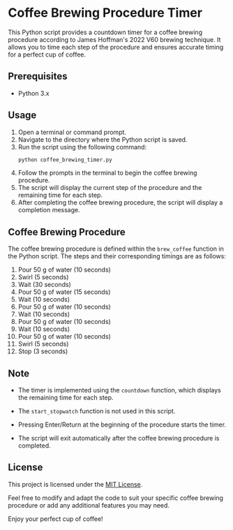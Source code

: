 # Coffee Brewing Procedure Timer

This Python script provides a countdown timer for a coffee brewing procedure according to James Hoffman's 2022 V60 brewing technique. It allows you to time each step of the procedure and ensures accurate timing for a perfect cup of coffee.

## Prerequisites

- Python 3.x

## Usage

1. Open a terminal or command prompt.
2. Navigate to the directory where the Python script is saved.
3. Run the script using the following command:
    ```bash
    python coffee_brewing_timer.py
    ```
4. Follow the prompts in the terminal to begin the coffee brewing procedure.
5. The script will display the current step of the procedure and the remaining time for each step.
6. After completing the coffee brewing procedure, the script will display a completion message.

## Coffee Brewing Procedure

The coffee brewing procedure is defined within the `brew_coffee` function in the Python script. The steps and their corresponding timings are as follows:

1. Pour 50 g of water (10 seconds)
2. Swirl (5 seconds)
3. Wait (30 seconds)
4. Pour 50 g of water (15 seconds)
5. Wait (10 seconds)
6. Pour 50 g of water (10 seconds)
7. Wait (10 seconds)
8. Pour 50 g of water (10 seconds)
9. Wait (10 seconds)
10. Pour 50 g of water (10 seconds)
11. Swirl (5 seconds)
12. Stop (3 seconds)

## Note

- The timer is implemented using the `countdown` function, which displays the remaining time for each step.
- The `start_stopwatch` function is not used in this script.
- Pressing Enter/Return at the beginning of the procedure starts the timer.

- The script will exit automatically after the coffee brewing procedure is completed.

## License

This project is licensed under the [MIT License](LICENSE).

Feel free to modify and adapt the code to suit your specific coffee brewing procedure or add any additional features you may need.

Enjoy your perfect cup of coffee!
